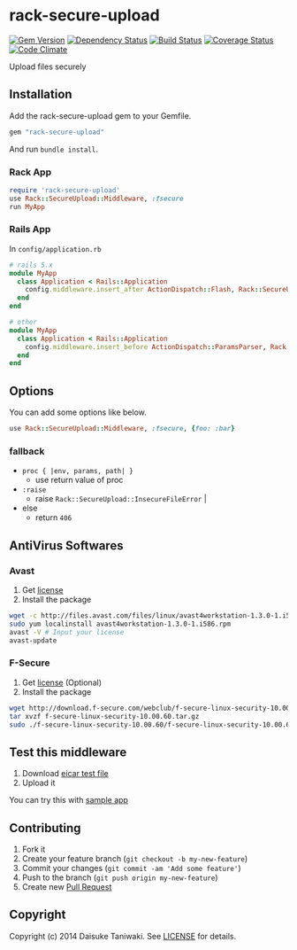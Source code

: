 # rack-secure-upload

[![Gem Version][gem-image]][gem-link]
[![Dependency Status][deps-image]][deps-link]
[![Build Status][build-image]][build-link]
[![Coverage Status][cov-image]][cov-link]
[![Code Climate][gpa-image]][gpa-link]

Upload files securely

## Installation

Add the rack-secure-upload gem to your Gemfile.

```ruby
gem "rack-secure-upload"
```

And run `bundle install`.

### Rack App

```ruby
require 'rack-secure-upload'
use Rack::SecureUpload::Middleware, :fsecure
run MyApp
```

### Rails App

In `config/application.rb`

```ruby
# rails 5.x
module MyApp
  class Application < Rails::Application
    config.middleware.insert_after ActionDispatch::Flash, Rack::SecureUpload::Middleware, :avast
  end
end

# other
module MyApp
  class Application < Rails::Application
    config.middleware.insert_before ActionDispatch::ParamsParser, Rack::SecureUpload::Middleware, :avast
  end 
end
```

## Options

You can add some options like below.

```ruby
use Rack::SecureUpload::Middleware, :fsecure, {foo: :bar}
```

### fallback

- `proc { |env, params, path| }`
  - use return value of proc
- `:raise`
  - raise `Rack::SecureUpload::InsecureFileError` |
- else
  - return `406`

## AntiVirus Softwares

### Avast

1. Get [license](http://www.avast.com/registration-free-antivirus.php)
2. Install the package

```bash
wget -c http://files.avast.com/files/linux/avast4workstation-1.3.0-1.i586.rpm
sudo yum localinstall avast4workstation-1.3.0-1.i586.rpm
avast -V # Input your license
avast-update
```

### F-Secure

1. Get [license](http://www.f-secure.com/en/web/business_global/trial) (Optional)
2. Install the package

```bash
wget http://download.f-secure.com/webclub/f-secure-linux-security-10.00.60.tar.gz
tar xvzf f-secure-linux-security-10.00.60.tar.gz
sudo ./f-secure-linux-security-10.00.60/f-secure-linux-security-10.00.60
```

## Test this middleware

1. Download [eicar test file](http://www.f-secure.com/virus-info/eicar.com)
2. Upload it

You can try this with [sample app](https://github.com/dtaniwaki/rack-secure-upload-sample-app)

## Contributing

1. Fork it
2. Create your feature branch (`git checkout -b my-new-feature`)
3. Commit your changes (`git commit -am 'Add some feature'`)
4. Push to the branch (`git push origin my-new-feature`)
5. Create new [Pull Request](../../pull/new/master)

## Copyright

Copyright (c) 2014 Daisuke Taniwaki. See [LICENSE](LICENSE) for details.



[gem-image]:   https://badge.fury.io/rb/rack-secure-upload.svg
[gem-link]:    http://badge.fury.io/rb/rack-secure-upload
[build-image]: https://secure.travis-ci.org/dtaniwaki/rack-secure-upload.png
[build-link]:  http://travis-ci.org/dtaniwaki/rack-secure-upload
[deps-image]:  https://gemnasium.com/dtaniwaki/rack-secure-upload.svg
[deps-link]:   https://gemnasium.com/dtaniwaki/rack-secure-upload
[cov-image]:   https://coveralls.io/repos/dtaniwaki/rack-secure-upload/badge.png
[cov-link]:    https://coveralls.io/r/dtaniwaki/rack-secure-upload
[gpa-image]:   https://codeclimate.com/github/dtaniwaki/rack-secure-upload.png
[gpa-link]:    https://codeclimate.com/github/dtaniwaki/rack-secure-upload

